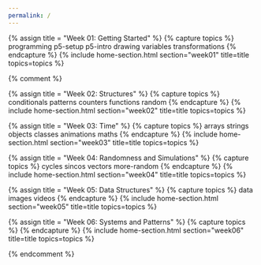 ```yaml
---
permalink: /
---
```

{% assign title = "Week 01: Getting Started" %}
{% capture topics %}
  programming
  p5-setup
  p5-intro
  drawing
  variables
  transformations
{% endcapture %}
{% include home-section.html section="week01" title=title topics=topics %}

{% comment %}

{% assign title = "Week 02: Structures" %}
{% capture topics %}
  conditionals
  patterns
  counters
  functions
  random
{% endcapture %}
{% include home-section.html section="week02" title=title topics=topics %}

{% assign title = "Week 03: Time" %}
{% capture topics %}
  arrays
  strings
  objects
  classes
  animations
  maths
{% endcapture %}
{% include home-section.html section="week03" title=title topics=topics %}

{% assign title = "Week 04: Randomness and Simulations" %}
{% capture topics %}
  cycles
  sincos
  vectors
  more-random
{% endcapture %}
{% include home-section.html section="week04" title=title topics=topics %}

{% assign title = "Week 05: Data Structures" %}
{% capture topics %}
  data
  images
  videos
{% endcapture %}
{% include home-section.html section="week05" title=title topics=topics %}

{% assign title = "Week 06: Systems and Patterns" %}
{% capture topics %}
{% endcapture %}
{% include home-section.html section="week06" title=title topics=topics %}

{% endcomment %}
